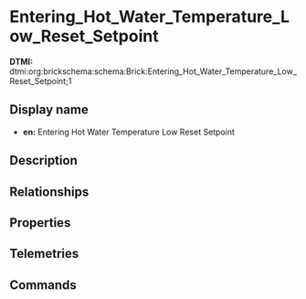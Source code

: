 # Entering_Hot_Water_Temperature_Low_Reset_Setpoint
**DTMI:** dtmi:org:brickschema:schema:Brick:Entering_Hot_Water_Temperature_Low_Reset_Setpoint;1
## Display name
- **en:** Entering Hot Water Temperature Low Reset Setpoint
## Description
## Relationships
## Properties
## Telemetries
## Commands
